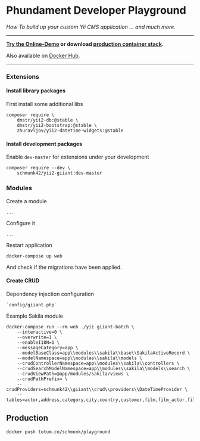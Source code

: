 # Phundament Developer Playground

*How To build up your custom Yii CMS application ... and much more.*

---

**[Try the Online-Demo](http://playground.178.62.168.178.xip.io) or download [production container stack](https://github.com/phundament/playground/blob/master/build/production.yml).** 

Also available on [Docker Hub](https://registry.hub.docker.com/u/schmunk42/phundament-playground/).

---

### Extensions

#### Install library packages

First install some additional libs

	composer require \
		dmstr/yii2-db:@stable \
		dmstr/yii2-bootstrap:@stable \
		zhuravljov/yii2-datetime-widgets:@stable

#### Install development packages		
		
Enable `dev-master` for extensions under your development

	composer require --dev \
		schmunk42/yii2-giiant:dev-master

### Modules		
		
Create a module

	...
	
Configure it

	...
	
Restart application

	docker-compose up web
	
And check if the migrations have been applied.

#### Create CRUD

Dependency injection configuration

    `config/giiant.php`

Example Sakila module

	docker-compose run --rm web ./yii giiant-batch \
        --interactive=0 \
        --overwrite=1 \
        --enableI18N=1 \
        --messageCategory=app \
        --modelBaseClass=app\\modules\\sakila\\base\\SakilaActiveRecord \
        --modelNamespace=app\\modules\\sakila\\models \
        --crudControllerNamespace=app\\modules\\sakila\\controllers \
        --crudSearchModelNamespace=app\\modules\\sakila\\models\\search \
        --crudViewPath=@app/modules/sakila/views \
        --crudPathPrefix= \
        --crudProviders=schmunk42\\giiant\\crud\\providers\\DateTimeProvider \
        --tables=actor,address,category,city,country,customer,film,film_actor,film_category,film_text,inventory,language,payment,rental,staff,store

       
Production
----------
    
    docker push tutum.co/schmunk/playground

